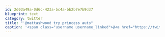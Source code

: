```yaml
---
id: 2d03a49a-0d6c-423a-bc4a-bb2b7e7b9d37
blueprint: text
category: twitter
title: "'@mattashwood try princess auto"
caption: '<span class="username username_linked">@<a href="https://twitter.com/mattashwood" title="Matt Ashwood">mattashwood</a></span> try princess auto'
---
```

